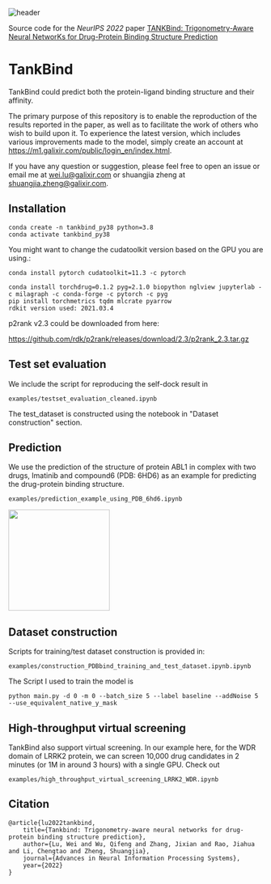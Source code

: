 ![header](imgs/header.png)

Source code for the *NeurIPS 2022* paper [TANKBind: Trigonometry-Aware Neural NetworKs for Drug-Protein Binding Structure Prediction](https://biorxiv.org/cgi/content/short/2022.06.06.495043v1)

# TankBind
TankBind could predict both the protein-ligand binding structure and their affinity.

The primary purpose of this repository is to enable the reproduction of the results reported in the paper, as well as to facilitate the work of others who wish to build upon it.
To experience the latest version, which includes various improvements made to the model, simply create an account at https://m1.galixir.com/public/login_en/index.html.

If you have any question or suggestion, please feel free to open an issue or email me at [wei.lu@galixir.com](wei.lu@galixir.com) or shuangjia zheng at [shuangjia.zheng@galixir.com](shuangjia.zheng@galixir.com).

## Installation
````
conda create -n tankbind_py38 python=3.8
conda activate tankbind_py38
````
You might want to change the cudatoolkit version based on the GPU you are using.:
````
conda install pytorch cudatoolkit=11.3 -c pytorch
````

````
conda install torchdrug=0.1.2 pyg=2.1.0 biopython nglview jupyterlab -c milagraph -c conda-forge -c pytorch -c pyg
pip install torchmetrics tqdm mlcrate pyarrow
rdkit version used: 2021.03.4
````

p2rank v2.3 could be downloaded from here:

https://github.com/rdk/p2rank/releases/download/2.3/p2rank_2.3.tar.gz


## Test set evaluation
We include the script for reproducing the self-dock result in

    examples/testset_evaluation_cleaned.ipynb

The test_dataset is constructed using the notebook in "Dataset construction" section.


## Prediction
We use the prediction of the structure of protein ABL1 in complex with two drugs, Imatinib and compound6 (PDB: 6HD6) as an example for predicting the drug-protein binding structure. 

    examples/prediction_example_using_PDB_6hd6.ipynb

<img src="imgs/example_6hd6.png" width="200">


## Dataset construction
Scripts for training/test dataset construction is provided in:

    examples/construction_PDBbind_training_and_test_dataset.ipynb.ipynb

The Script I used to train the model is 

    python main.py -d 0 -m 0 --batch_size 5 --label baseline --addNoise 5 --use_equivalent_native_y_mask


## High-throughput virtual screening
TankBind also support virtual screening. In our example here, for the WDR domain of LRRK2 protein, we can screen 10,000 drug candidates in 2 minutes (or 1M in around 3 hours) with a single GPU. Check out

    examples/high_throughput_virtual_screening_LRRK2_WDR.ipynb


## Citation
    @article{lu2022tankbind,
    	title={Tankbind: Trigonometry-aware neural networks for drug-protein binding structure prediction},
    	author={Lu, Wei and Wu, Qifeng and Zhang, Jixian and Rao, Jiahua and Li, Chengtao and Zheng, Shuangjia},
    	journal={Advances in Neural Information Processing Systems},
    	year={2022}
    }
